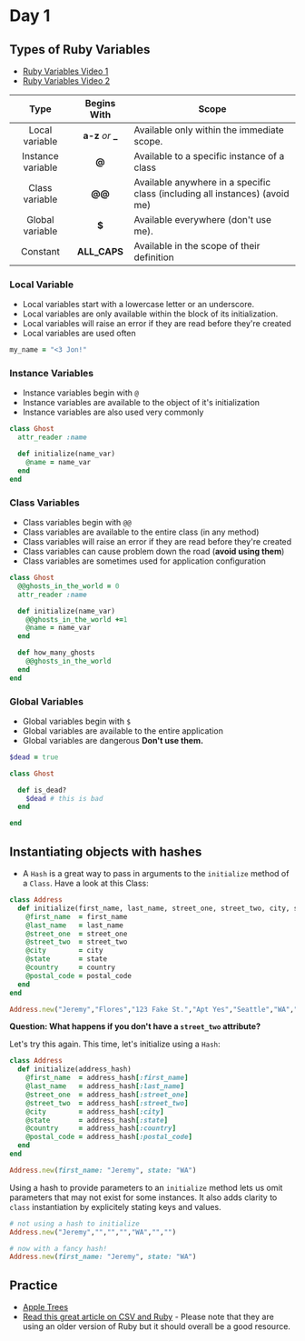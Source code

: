 Day 1
=====================
Types of Ruby Variables
-----------------------
* [Ruby Variables Video 1](https://vimeo.com/203857910)
* [Ruby Variables Video 2](https://vimeo.com/203857659)

| Type             | Begins With        | Scope                                    |
|:----------------:|:------------------:|------------------------------------------|
|Local variable    | **a-z** *or* **_** | Available only within the immediate scope.
|Instance variable | **@**              | Available to a specific instance of a class
|Class variable    | **@@**             | Available anywhere in a specific class (including all instances) (avoid me)
|Global variable   | **$**              | Available everywhere (don't use me).
|Constant          | **ALL_CAPS**       | Available in the scope of their definition

### Local Variable
- Local variables start with a lowercase letter or an underscore.
- Local variables are only available within the block of its initialization.
- Local variables will raise an error if they are read before they're created
- Local variables are used often

```ruby
my_name = "<3 Jon!"
```

### Instance Variables
- Instance variables begin with `@`
- Instance variables are available to the object of it's initialization
- Instance variables are also used very commonly

```ruby
class Ghost
  attr_reader :name

  def initialize(name_var)
    @name = name_var
  end
end
```

### Class Variables
- Class variables begin with `@@`
- Class variables are available to the entire class (in any method)
- Class variables will raise an error if they are read before they're created
- Class variables can cause problem down the road (**avoid using them**)
- Class variables are sometimes used for application configuration

```ruby
class Ghost
  @@ghosts_in_the_world = 0
  attr_reader :name

  def initialize(name_var)
    @@ghosts_in_the_world +=1
    @name = name_var
  end

  def how_many_ghosts
    @@ghosts_in_the_world
  end
end
```

### Global Variables
- Global variables begin with `$`
- Global variables are available to the entire application
- Global variables are dangerous **Don't use them.**

```ruby
$dead = true

class Ghost

  def is_dead?
    $dead # this is bad
  end

end
```

Instantiating objects with hashes
--------------------------------------
* A `Hash` is a great way to pass in arguments to the `initialize` method of a `Class`. Have a look at this Class:

```ruby
class Address
  def initialize(first_name, last_name, street_one, street_two, city, state, country, postal_code)
    @first_name  = first_name
    @last_name   = last_name
    @street_one  = street_one
    @street_two  = street_two
    @city        = city
    @state       = state
    @country     = country
    @postal_code = postal_code
  end
end

Address.new("Jeremy","Flores","123 Fake St.","Apt Yes","Seattle","WA","USA","98115")
```

__Question: What happens if you don't have a `street_two` attribute?__

Let's try this again. This time, let's initialize using a `Hash`:

```ruby
class Address
  def initialize(address_hash)
    @first_name  = address_hash[:first_name]
    @last_name   = address_hash[:last_name]
    @street_one  = address_hash[:street_one]
    @street_two  = address_hash[:street_two]
    @city        = address_hash[:city]
    @state       = address_hash[:state]
    @country     = address_hash[:country]
    @postal_code = address_hash[:postal_code]
  end
end

Address.new(first_name: "Jeremy", state: "WA")
```

Using a hash to provide parameters to an `initialize` method lets us omit parameters that may not exist for some instances. It also adds clarity to `class` instantiation by explicitely stating keys and values.

```ruby
# not using a hash to initialize
Address.new("Jeremy","","","","WA","","")

# now with a fancy hash!
Address.new(first_name: "Jeremy", state: "WA")
```

Practice
-------------
* [Apple Trees](https://github.com/CodePlatoon/apple-trees)
* [Read this great article on CSV and Ruby](https://www.sitepoint.com/guide-ruby-csv-library-part/) - Please note that they are using an older version of Ruby but it should overall be a good resource.
